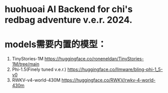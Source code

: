 # huohuoai AI Backend for chi's redbag adventure v.e.r. 2024.

# models需要内置的模型：
1. TinyStories-1M <https://huggingface.co/roneneldan/TinyStories-1M/tree/main>
2. Phi-1.5(Finely tuned v.e.r.) <https://huggingface.co/llmware/bling-phi-1_5-v0>
3. RWKV-v4-world-430M <https://huggingface.co/RWKV/rwkv-4-world-430m>